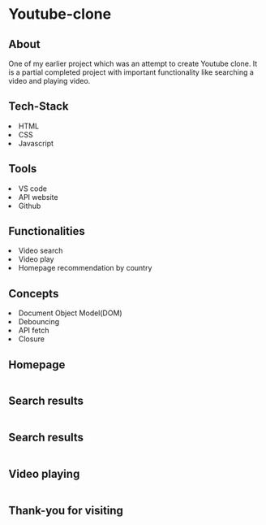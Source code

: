 # Youtube-clone

<h2>About</h2> 
One of my earlier project which was an attempt to create Youtube clone. It is a partial completed project with important functionality like searching a video and playing video.


<h2>Tech-Stack</h2>
<li>HTML</li>
<li>CSS</li>
<li>Javascript</li>


<h2>Tools</h2>
<li>VS code</li>
<li>API website</li>
<li>Github</li>


<h2>Functionalities</h2>
<li>Video search</li>
<li>Video play</li>
<li>Homepage recommendation by country </li>


<h2>Concepts</h2>
<li>Document Object Model(DOM)</li>
<li>Debouncing</li>
<li>API fetch</li>
<li>Closure</li>


<h2>Homepage</h2>
<img src="https://user-images.githubusercontent.com/101393249/192551930-3f0c9f0f-4c22-499a-a034-3b3855bb4f0b.png" alt="">



<h2>Search results</h2>
<img src="https://user-images.githubusercontent.com/101393249/192552167-08d4ef3f-db66-493a-ba7c-f1fca1447129.png" alt="">



<h2>Search results</h2>
<img src="https://user-images.githubusercontent.com/101393249/192552159-61e4f9d7-a697-4597-9854-e110af214df4.png" alt="">



<h2>Video playing</h2>
<img src="https://user-images.githubusercontent.com/101393249/192552151-db7f4d86-2b09-4a3f-941c-7a6164527ec6.png" alt="">




<h2>Thank-you for visiting</h2>
